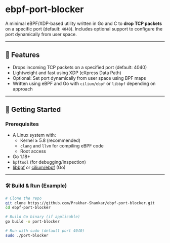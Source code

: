 # ebpf-port-blocker

A minimal eBPF/XDP-based utility written in Go and C to **drop TCP packets** on a specific port (default: `4040`). Includes optional support to configure the port dynamically from user space.

---

## 🔧 Features

- Drops incoming TCP packets on a specified port (default: 4040)
- Lightweight and fast using XDP (eXpress Data Path)
- Optional: Set port dynamically from user space using BPF maps
- Written using eBPF and Go with `cilium/ebpf` or `libbpf` depending on approach

---

## 🚀 Getting Started

### Prerequisites

- A Linux system with:
  - Kernel ≥ 5.8 (recommended)
  - `clang` and `llvm` for compiling eBPF code
  - Root access
- Go 1.18+
- `bpftool` (for debugging/inspection)
- [libbpf](https://github.com/libbpf/libbpf) or [cilium/ebpf](https://github.com/cilium/ebpf) (Go)

---

### 🛠️ Build & Run (Example)

```bash
# Clone the repo
git clone https://github.com/Prakhar-Shankar/ebpf-port-blocker.git
cd ebpf-port-blocker

# Build Go binary (if applicable)
go build -o port-blocker

# Run with sudo (default port 4040)
sudo ./port-blocker
